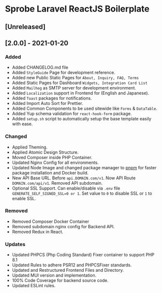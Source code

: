 # Sprobe Laravel ReactJS Boilerplate

## [Unreleased]

## [2.0.0] - 2021-01-20
### Added
- Added CHANGELOG.md file
- Added `StyleGuide` Page for development reference.
- Added new Public Static Pages for `About, Inquiry, FAQ, Terms`
- Added Static Pages for Dashboard `Widgets, Integration Card List`
- Added `Mailhog` as SMTP server for development environment.
- Added `Localization` support in Frontend for (English and Japanese).
- Added `Toast` packages for notifications.
- Added Import Auto Sort for Prettier.
- Added Common Components to be used sitewide like `Forms` & `DataTable`.
- Added Yup schema validation for `react-hook-form` package.
- Added `setup.sh` script to automatically setup the base template easily with ease.

### Changed
- Applied Theming.
- Applied Atomic Design Structure.
- Moved Composer inside PHP Container.
- Updated Nginx Config for all environments.
- Updated Node Image and changed package manager to [pnpm](https://pnpm.io/) for faster package installation and Docker build.
- New API Base URL. Before `api.DOMAIN.com/v1`. Now API Route `DOMAIN.com/api/v1`. Removed API subdomain.
- Optional SSL Support. Can enable/disable via `.env` file `GENERATE_SELF_SIGNED_SSL=0 or 1`. Set value to `0` to disable SSL or `1` to enable SSL.

### Removed
- Removed Composer Docker Container
- Removed subdomain nginx config for Backend API.
- Removed Redux in React.

### Updates
- Updated PHPCS (Php Coding Standard) Fixer container to support PHP 8.1
- Updated Rules to adhere PSR12 and PHPCSFixer standards.
- Updated and Restructured Frontend Files and Directory.
- Updated MUI version and implementation.
- 100% Code Coverage for backend source code.
- Updated ESLint rules.
